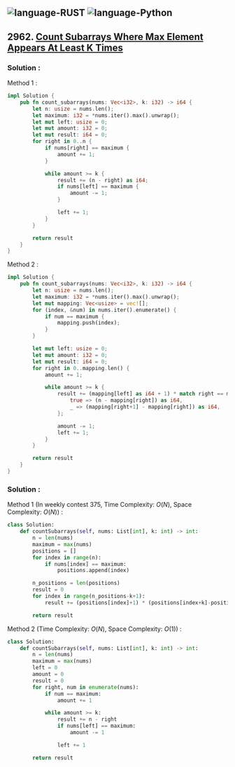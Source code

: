 ![language-RUST](https://img.shields.io/badge/RUST-8d4004?style=for-the-badge&logo=RUST)
![language-Python](https://img.shields.io/badge/Python-ffd43b?style=for-the-badge&logo=PYTHON)
---

## 2962. [Count Subarrays Where Max Element Appears At Least K Times](https://leetcode.com/problems/count-subarrays-where-max-element-appears-at-least-k-times)

### Solution :

Method 1 :
```rust
impl Solution {
    pub fn count_subarrays(nums: Vec<i32>, k: i32) -> i64 {
        let n: usize = nums.len();
        let maximum: i32 = *nums.iter().max().unwrap();
        let mut left: usize = 0;
        let mut amount: i32 = 0;
        let mut result: i64 = 0;
        for right in 0..n {
            if nums[right] == maximum {
                amount += 1;
            }

            while amount >= k {
                result += (n - right) as i64;
                if nums[left] == maximum {
                    amount -= 1;
                }

                left += 1;
            }
        }

        return result
    }
}
```

Method 2 :
```rust
impl Solution {
    pub fn count_subarrays(nums: Vec<i32>, k: i32) -> i64 {
        let n: usize = nums.len();
        let maximum: i32 = *nums.iter().max().unwrap();
        let mut mapping: Vec<usize> = vec![];
        for (index, &num) in nums.iter().enumerate() {
            if num == maximum {
                mapping.push(index);
            }
        }

        let mut left: usize = 0;
        let mut amount: i32 = 0;
        let mut result: i64 = 0;
        for right in 0..mapping.len() {
            amount += 1;

            while amount >= k {
                result += (mapping[left] as i64 + 1) * match right == mapping.len()-1 {
                    true => (n - mapping[right]) as i64,
                    _ => (mapping[right+1] - mapping[right]) as i64,
                };

                amount -= 1;
                left += 1;
            }
        }

        return result
    }
}
```

### Solution :

Method 1 (In weekly contest 375, Time Complexity: $O(N)$, Space Complexity: $O(N)$) :
```python
class Solution:
    def countSubarrays(self, nums: List[int], k: int) -> int:
        n = len(nums)
        maximum = max(nums)
        positions = []
        for index in range(n):
            if nums[index] == maximum:
                positions.append(index)

        n_positions = len(positions)
        result = 0
        for index in range(n_positions-k+1):
            result += (positions[index]+1) * (positions[index+k]-positions[index+k-1] if index+k < n_positions else n-positions[-1])

        return result
```

Method 2 (Time Complexity: $O(N)$, Space Complexity: $O(1)$) :
```python
class Solution:
    def countSubarrays(self, nums: List[int], k: int) -> int:
        n = len(nums)
        maximum = max(nums)
        left = 0
        amount = 0
        result = 0
        for right, num in enumerate(nums):
            if num == maximum:
                amount += 1

            while amount >= k:
                result += n - right
                if nums[left] == maximum:
                    amount -= 1

                left += 1

        return result
```
